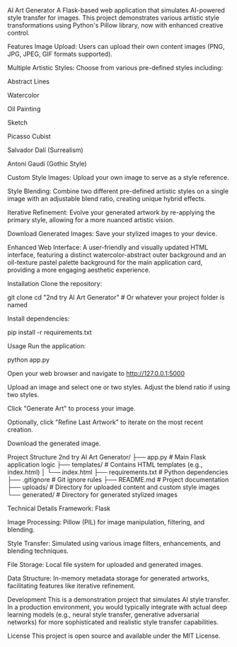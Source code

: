 AI Art Generator
A Flask-based web application that simulates AI-powered style transfer for images. This project demonstrates various artistic style transformations using Python's Pillow library, now with enhanced creative control.

Features
Image Upload: Users can upload their own content images (PNG, JPG, JPEG, GIF formats supported).

Multiple Artistic Styles: Choose from various pre-defined styles including:

Abstract Lines

Watercolor

Oil Painting

Sketch

Picasso Cubist

Salvador Dalí (Surrealism)

Antoni Gaudí (Gothic Style)

Custom Style Images: Upload your own image to serve as a style reference.

Style Blending: Combine two different pre-defined artistic styles on a single image with an adjustable blend ratio, creating unique hybrid effects.

Iterative Refinement: Evolve your generated artwork by re-applying the primary style, allowing for a more nuanced artistic vision.

Download Generated Images: Save your stylized images to your device.

Enhanced Web Interface: A user-friendly and visually updated HTML interface, featuring a distinct watercolor-abstract outer background and an oil-texture pastel palette background for the main application card, providing a more engaging aesthetic experience.

Installation
Clone the repository:

git clone <your-repository-url>
cd "2nd try AI Art Generator" # Or whatever your project folder is named

Install dependencies:

pip install -r requirements.txt

Usage
Run the application:

python app.py

Open your web browser and navigate to http://127.0.0.1:5000

Upload an image and select one or two styles. Adjust the blend ratio if using two styles.

Click "Generate Art" to process your image.

Optionally, click "Refine Last Artwork" to iterate on the most recent creation.

Download the generated image.

Project Structure
2nd try AI Art Generator/
├── app.py              # Main Flask application logic
├── templates/          # Contains HTML templates (e.g., index.html)
│   └── index.html
├── requirements.txt    # Python dependencies
├── .gitignore          # Git ignore rules
├── README.md           # Project documentation
├── uploads/            # Directory for uploaded content and custom style images
└── generated/          # Directory for generated stylized images

Technical Details
Framework: Flask

Image Processing: Pillow (PIL) for image manipulation, filtering, and blending.

Style Transfer: Simulated using various image filters, enhancements, and blending techniques.

File Storage: Local file system for uploaded and generated images.

Data Structure: In-memory metadata storage for generated artworks, facilitating features like iterative refinement.

Development
This is a demonstration project that simulates AI style transfer. In a production environment, you would typically integrate with actual deep learning models (e.g., neural style transfer, generative adversarial networks) for more sophisticated and realistic style transfer capabilities.

License
This project is open source and available under the MIT License.
